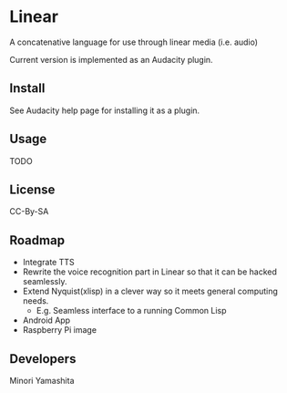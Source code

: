 Linear
======

A concatenative language for use through linear media (i.e. audio)

Current version is implemented as an Audacity plugin.

Install
-------

See Audacity help page for installing it as a plugin.

Usage
-----

TODO

License
-------

CC-By-SA

Roadmap
-------

+ Integrate TTS
+ Rewrite the voice recognition part in Linear so that it can be hacked seamlessly.
+ Extend Nyquist(xlisp) in a clever way so it meets general computing needs.
  + E.g. Seamless interface to a running Common Lisp
+ Android App
+ Raspberry Pi image

Developers
----------

Minori Yamashita